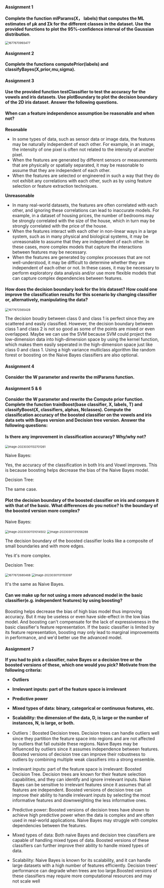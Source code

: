 #### Assignment 1

**Complete the function mlParams(X， labels) that computes the ML estimates of µk and Σk for the different classes in the dataset. Use the provided functions to plot the 95%-confidence interval of the Gaussian distribution**.

<img src="D:\DD2421-Machine-Learning\Bayes+boosting\assets\1677670993477.png" alt="1677670993477" style="zoom: 67%;" />

#### Assignment 2

**Complete the functions computePrior(labels) and classifyBayes(X,prior,mu,sigma).**

#### Assignment 3

**Use the provided function testClassifier to test the accuracy for the vowels and iris datasets. Use plotBoundary to plot the decision boundary of the 2D iris dataset. Answer the following questions.**

#### When can a feature independence assumption be reasonable and when not?
**Resonable**
- In some types of data, such as sensor data or image data, the features may be naturally independent of each other. For example, in an image, the intensity of one pixel is often not related to the intensity of another pixel.
- When the features are generated by different sensors or measurements that are physically or spatially separated, it may be reasonable to assume that they are independent of each other.
- When the features are selected or engineered in such a way that they do not exhibit any correlations with each other, such as by using feature selection or feature extraction techniques.  

**Unreasonable**
- In many real-world datasets, the features are often correlated with each other, and ignoring these correlations can lead to inaccurate models. For example, in a dataset of housing prices, the number of bedrooms may be strongly correlated with the size of the house, which in turn may be strongly correlated with the price of the house.
- When the features interact with each other in non-linear ways in a large system, such as in many physical and biological systems, it may be unreasonable to assume that they are independent of each other. In these cases, more complex models that capture the interactions between features may be necessary.
- When the features are generated by complex processes that are not well-understood, it may be difficult to determine whether they are independent of each other or not. In these cases, it may be necessary to perform exploratory data analysis and/or use more flexible models that can capture complex dependencies between features.

#### How does the decision boundary look for the Iris dataset? How could one improve the classification results for this scenario by changing classifier or, alternatively, manipulating the data?

<img src="D:\DD2421-Machine-Learning\Bayes+boosting\assets\1677672565428.png" alt="1677672565428" style="zoom: 67%;" />

The decision boudry between class 0 and class 1 is perfect since they are scattered and easily classified. However, the decision boundary between class 1 and class 2 is not so good as some of the points are mixed or even overlapped. Maybe we can use the SVM because SVM could project the low-dimension data into high-dimension space by using the kernel function, which makes them easily seperated in the high-dimension space just like class 0 and class 1. Using a high variance mutliclass algorithm like random forest or boosting on the Naive Bayes classifiers are also optional.

#### Assignment 4

**Consider the W parameter and rewrite the mlParams function.**

#### Assignment 5 & 6

**Consider the W parameter and rewrite the Compute prior function. Complete the function trainBoost(base classifier, X, labels, T) and  classifyBoost(X, classifiers, alphas, Nclasses). Compute the classification accuracy of the boosted classifier on the vowels and iris data sets with Bayes version and Decision tree version. Answer the following questions:**

#### Is there any improvement in classification accuracy? Why/why not?

<img src="D:\DD2421-Machine-Learning\Bayes+boosting\assets\image-20230301132701261.png" alt="image-20230301132701261" style="zoom:67%;" />

Naive Bayes:  

Yes, the accuracy of the classification in both Iris and Vowel improves. This is because boosting helps decrease the bias of the Naive Bayes model.  

Decision Tree:  

The same case.

#### Plot the decision boundary of the boosted classifier on iris and compare it with that of the basic. What differences do you notice? Is the boundary of the boosted version more complex?

Naive Bayes: 

<img src="D:\DD2421-Machine-Learning\Bayes+boosting\assets\image-20230301131014502.png" alt="image-20230301131014502" style="zoom: 67%;" />

<img src="D:\DD2421-Machine-Learning\Bayes+boosting\assets\image-20230301131056288.png" alt="image-20230301131056288" style="zoom: 67%;" />

The decision boundary of the boosted classifier looks like a composite of small boundaries and with more edges.

Yes it's more complex.  

Decision Tree:

<img src="D:\DD2421-Machine-Learning\Bayes+boosting\assets\1677672680468.png" alt="1677672680468" style="zoom: 67%;" />

<img src="D:\DD2421-Machine-Learning\Bayes+boosting\assets\image-20230301131153097.png" alt="image-20230301131153097" style="zoom: 67%;" />

It's the same as Naive Bayes.

#### Can we make up for not using a more advanced model in the basic classifier(e.g. independent features) by using boosting?

Boosting helps decrease the bias of high bias model thus improving accuracy. But it may be useless or even have side-effect in the low bias model. And boosting can't compensate for the lack of expressiveness in the basic classifier's feature representation. If the basic classifier is limited by its feature representation, boosting may only lead to marginal improvements in performance, and we'd better use the advanced model.  

#### Assignment 7
 **If you had to pick a classifier, naive Bayes or a decision tree or the boosted versions of these, which one would you pick? Motivate from the following criteria:**
 - **Outliers**
 - **Irrelevant inputs: part of the feature space is irrelevant**
 - **Predictive power**
 - **Mixed types of data: binary, categorical or continuous features, etc.**
 -  **Scalability: the dimension of the data, D, is large or the number of instances, N, is large, or both.**  

- Outliers：Boosted Decision trees. Decision trees can handle outliers well since they partition the feature space into regions and are not affected by outliers that fall outside these regions. Naive Bayes may be influenced by outliers since it assumes independence between features. Boosted versions of decision tree can improve their robustness to outliers by combining multiple weak classifiers into a strong ensemble.

- Irrelevant inputs: part of the feature space is irrelevant: Boosted Decision Tree.  Decision trees are known for their feature selection capabilities, and they can identify and ignore irrelevant inputs. Naive Bayes can be sensitive to irrelevant features since it assumes that all features are independent. Boosted versions of decision tree can improve their ability to handle irrelevant inputs by selecting the most informative features and downweighting the less informative ones.

- Predictive power: Boosted versions of decision trees have shown to achieve high predictive power when the data is complex and are often used in real-world applications. Naive Bayes may struggle with complex dependencies between the features.  

- Mixed types of data: Both naive Bayes and decision tree classifiers are capable of handling mixed types of data. Boosted versions of these classifiers can further improve their ability to handle mixed types of data.

- Scalability: Naive Bayes is known for its scalability, and it can handle large datasets with a high number of features efficiently. Decision trees' performance can degrade when trees are too large.Boosted versions of these classifiers may require more computational resources and may not scale well